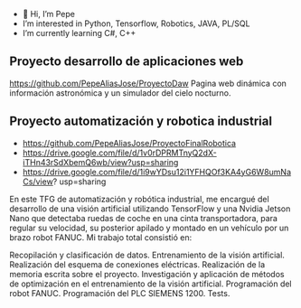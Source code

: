- 👋 Hi, I’m Pepe
- I’m interested in Python, Tensorflow, Robotics, JAVA, PL/SQL
- I’m currently learning C#, C++

Proyecto desarrollo de aplicaciones web
-
https://github.com/PepeAliasJose/ProyectoDaw
Pagina web dinámica con información astronómica y un simulador del cielo nocturno.

Proyecto automatización y robotica industrial 
-

  - https://github.com/PepeAliasJose/ProyectoFinalRobotica
  - https://drive.google.com/file/d/1v0rDPRMTnyQ2dX-iTHn43rSdXbemQ6wb/view?usp=sharing
  - https://drive.google.com/file/d/1i9wYDsu12i1YFHQOf3KA4yG6W8umNaCs/view? usp=sharing

En este TFG de automatización y robótica industrial, me encargué del desarrollo de una visión artificial utilizando TensorFlow y una Nvidia Jetson Nano que detectaba ruedas de coche en una cinta transportadora, para regular su velocidad, su posterior apilado y montado en un vehículo por un brazo robot FANUC. Mi trabajo total consistió en:

Recopilación y clasificación de datos.
Entrenamiento de la visión artificial.
Realización del esquema de conexiones eléctricas.
Realización de la memoria escrita sobre el proyecto.
Investigación y aplicación de métodos de optimización en el entrenamiento de la visión artificial.
Programación del robot FANUC.
Programación del PLC SIEMENS 1200.
Tests.


<!---
PepeAliasJose/PepeAliasJose is a ✨ special ✨ repository because its `README.md` (this file) appears on your GitHub profile.
You can click the Preview link to take a look at your changes.
--->

